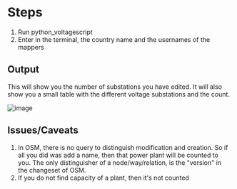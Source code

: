 # Steps
1. Run python_voltagescript
2. Enter in the terminal, the country name and the usernames of the mappers

## Output
This will show you the number of substations you have edited. It will also show you a small table with the different voltage substations and the count.

![image](https://github.com/user-attachments/assets/6c23d432-b63a-47c1-bd6d-1ef535142ec1)



## Issues/Caveats
1. In OSM, there is no query to distinguish modification and creation. So if all you did was add a name, then that power plant will be counted to you. The only distinguisher of a node/way/relation, is the "version" in the changeset of OSM.
3. If you do not find capacity of a plant, then it's not counted
